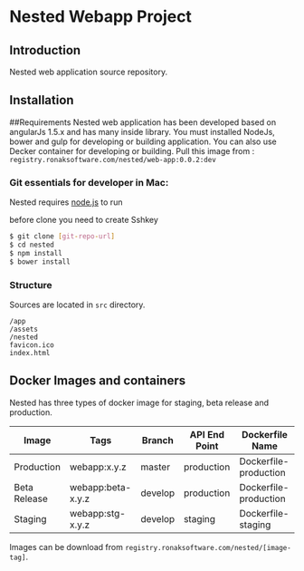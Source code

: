 # Nested Webapp Project

## Introduction
Nested web application source repository.
## Installation


##Requirements
Nested web application has been developed based on  angularJs 1.5.x and has many inside library. You must installed NodeJs, bower and gulp for developing or building application.
You can also use Decker container for developing or building. Pull this image from : `registry.ronaksoftware.com/nested/web-app:0.0.2:dev`

### Git essentials for developer in Mac:

Nested requires [node.js](https://nodejs.org/en/download) to run

before clone you need to create Sshkey
```sh
$ git clone [git-repo-url]
$ cd nested
$ npm install
$ bower install
```

### Structure
Sources are located in `src` directory.
```
/app
/assets
/nested
favicon.ico
index.html
```


## Docker Images and containers
Nested has three types of docker image for staging, beta release and production.

 |Image | Tags  | Branch  | API End Point   |  Dockerfile Name  |
 | ------------ | ------------ | ------------ | ------------ | ------------ |
 | Production | webapp:x.y.z  | master  | production  | Dockerfile-production   |
 | Beta Release | webapp:beta-x.y.z  | develop  | production   |    Dockerfile-production |
 | Staging | webapp:stg-x.y.z  |  develop  |  staging  |  Dockerfile-staging  |

Images can be download from  `registry.ronaksoftware.com/nested/[image-tag]`.
